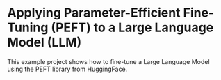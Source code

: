 # Applying Parameter-Efficient Fine-Tuning (PEFT) to a Large Language Model (LLM)

This example project shows how to fine-tune a Large Language Model using the PEFT library from HuggingFace.

